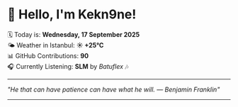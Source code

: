 # 👋 Hello, I'm Kekn9ne!

🗓️ Today is: **Wednesday, 17 September 2025**  
🌤️ Weather in Istanbul: **☀️   +25°C**  
📊 GitHub Contributions: **90**  
🎧 Currently Listening: **SLM** by *Batuflex* 🎶

---

_"He that can have patience can have what he will. — *Benjamin Franklin*"_

---
